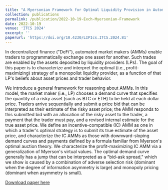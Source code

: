 ```yaml
---
title: "A Myersonian Framework for Optimal Liquidity Provision in Automated Market Makers"
collection: publications
permalink: /publication/2022-10-19-Exch-Myersonian-Framework
date: 2022-10-19
venue: 'ITCS 2024'
excerpt: ''
paperurl: 'https://doi.org/10.4230/LIPIcs.ITCS.2024.81'
---
```

In decentralized finance ("DeFi"), automated market makers (AMMs) enable traders to programmatically exchange one asset for another. Such trades are enabled by the assets deposited by liquidity providers (LPs). The goal of this paper is to characterize and interpret the optimal (i.e., profit-maximizing) strategy of a monopolist liquidity provider, as a function of that LP's beliefs about asset prices and trader behavior.

We introduce a general framework for reasoning about AMMs. In this model, the market maker (i.e., LP) chooses a demand curve that specifies the quantity of a risky asset (such as BTC or ETH) to be held at each dollar price. Traders arrive sequentially and submit a price bid that can be interpreted as their estimate of the risky asset price; the AMM responds to this submitted bid with an allocation of the risky asset to the trader, a payment that the trader must pay, and a revised internal estimate for the true asset price. We define an incentive-compatible (IC) AMM as one in which a trader's optimal strategy is to submit its true estimate of the asset price, and characterize the IC AMMs as those with downward-sloping demand curves and payments defined by a formula familiar from Myerson's optimal auction theory. We characterize the profit-maximizing IC AMM via a generalization of Myerson's virtual values. The optimal demand curve generally has a jump that can be interpreted as a "bid-ask spread," which we show is caused by a combination of adverse selection risk (dominant when the degree of information asymmetry is large) and monopoly pricing (dominant when asymmetry is small).

[Download paper here](https://doi.org/10.4230/LIPIcs.ITCS.2024.81)

